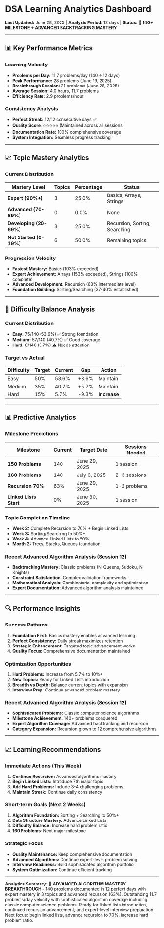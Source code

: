 # DSA Learning Analytics Dashboard

**Last Updated:** June 28, 2025 | **Analysis Period:** 12 days | **Status:** 🎉 **140+ MILESTONE + ADVANCED BACKTRACKING MASTERY**

---

## 📊 Key Performance Metrics

### Learning Velocity
- **Problems per Day:** 11.7 problems/day (140 ÷ 12 days)
- **Peak Performance:** 28 problems (June 19, 2025)
- **Breakthrough Session:** 21 problems (June 26, 2025)
- **Average Session:** 4.0 hours, 11.7 problems
- **Efficiency Rate:** 2.9 problems/hour

### Consistency Analysis
- **Perfect Streak:** 12/12 consecutive days ✅
- **Quality Score:** ⭐⭐⭐⭐⭐ (Maintained across all sessions)
- **Documentation Rate:** 100% comprehensive coverage
- **System Integration:** Seamless progress tracking

---

## 📈 Topic Mastery Analytics

### Current Distribution
| Mastery Level | Topics | Percentage | Status |
|---------------|--------|------------|--------|
| **Expert (90%+)** | 3 | 25.0% | Basics, Arrays, Strings |
| **Advanced (70-89%)** | 0 | 0.0% | None |
| **Developing (20-69%)** | 3 | 25.0% | Recursion, Sorting, Searching |
| **Not Started (0-19%)** | 6 | 50.0% | Remaining topics |

### Progression Velocity
- **Fastest Mastery:** Basics (103% exceeded)
- **Expert Achievement:** Arrays (153% exceeded), Strings (100% complete)
- **Advanced Development:** Recursion (63% intermediate level)
- **Foundation Building:** Sorting/Searching (37-40% established)

---

## 🎯 Difficulty Balance Analysis

### Current Distribution
- **Easy:** 75/140 (53.6%) ✅ Strong foundation
- **Medium:** 57/140 (40.7%) ✅ Good coverage  
- **Hard:** 8/140 (5.7%) ⚠️ Needs attention

### Target vs Actual
| Difficulty | Target | Current | Gap | Action |
|------------|--------|---------|-----|--------|
| Easy | 50% | 53.6% | +3.6% | Maintain |
| Medium | 35% | 40.7% | +5.7% | Maintain |
| Hard | 15% | 5.7% | -9.3% | **Increase** |

---

## 📊 Predictive Analytics

### Milestone Predictions
| Milestone | Current | Target Date | Sessions Needed |
|-----------|---------|-------------|-----------------|
| **150 Problems** | 140 | June 29, 2025 | 1 session |
| **160 Problems** | 140 | July 6, 2025 | 2-3 sessions |
| **Recursion 70%** | 63% | June 29, 2025 | 1-2 problems |
| **Linked Lists Start** | 0% | June 30, 2025 | 1 session |

### Topic Completion Timeline
- **Week 2:** Complete Recursion to 70% + Begin Linked Lists
- **Week 3:** Sorting/Searching to 50%+
- **Week 4:** Advance Linked Lists to 50%
- **Month 2:** Trees, Stacks, Queues foundation

### Recent Advanced Algorithm Analysis (Session 12)
- **Backtracking Mastery:** Classic problems (N-Queens, Sudoku, N-Knights)
- **Constraint Satisfaction:** Complex validation frameworks
- **Mathematical Analysis:** Combinatorial complexity and optimization
- **Expert Documentation:** Advanced algorithm analysis maintained

---

## 🔍 Performance Insights

### Success Patterns
1. **Foundation First:** Basics mastery enables advanced learning
2. **Perfect Consistency:** Daily streak maximizes retention
3. **Strategic Enhancement:** Targeted topic advancement works
4. **Quality Focus:** Comprehensive documentation maintained

### Optimization Opportunities
1. **Hard Problems:** Increase from 5.7% to 10%+
2. **New Topics:** Ready for Linked Lists introduction
3. **Breadth vs Depth:** Balance current topics with expansion
4. **Interview Prep:** Continue advanced problem mastery

### Recent Advanced Algorithm Analysis (Session 12)
- **Sophisticated Problems:** Classic computer science algorithms
- **Milestone Achievement:** 140+ problems conquered
- **Expert Algorithm Coverage:** Advanced backtracking and recursion
- **Category Expansion:** Recursion grown to 12 comprehensive algorithms

---

## 📈 Learning Recommendations

### Immediate Actions (This Week)
1. **Continue Recursion:** Advanced algorithms mastery
2. **Begin Linked Lists:** Introduce 7th major topic
3. **Add Hard Problems:** Include 3-4 challenging problems
4. **Maintain Streak:** Continue daily consistency

### Short-term Goals (Next 2 Weeks)
1. **Algorithm Foundation:** Sorting + Searching to 50%+
2. **Data Structure Mastery:** Advance Linked Lists
3. **Difficulty Balance:** Increase hard problem ratio
4. **160 Problems:** Next major milestone

### Strategic Focus
- **Quality Maintenance:** Keep comprehensive documentation
- **Advanced Algorithms:** Continue expert-level problem solving
- **Interview Readiness:** Build sophisticated algorithm portfolio
- **System Optimization:** Continue efficient tracking

---

**Analytics Summary:** 🎉 **ADVANCED ALGORITHM MASTERY BREAKTHROUGH** - 140 problems documented in 12 perfect days with expert mastery in 3 topics and advanced recursion (63%). Outstanding 11.7 problems/day velocity with sophisticated algorithm coverage including classic computer science problems. Ready for linked lists introduction, continued recursion advancement, and expert-level interview preparation. Next focus: begin linked lists, advance recursion to 70%, increase hard problem ratio. 
